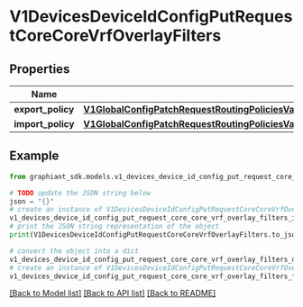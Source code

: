 # V1DevicesDeviceIdConfigPutRequestCoreCoreVrfOverlayFilters


## Properties

Name | Type | Description | Notes
------------ | ------------- | ------------- | -------------
**export_policy** | [**V1GlobalConfigPatchRequestRoutingPoliciesValuePolicyStatementsValueStatementActionsValueActionCallPolicy**](V1GlobalConfigPatchRequestRoutingPoliciesValuePolicyStatementsValueStatementActionsValueActionCallPolicy.md) |  | [optional] 
**import_policy** | [**V1GlobalConfigPatchRequestRoutingPoliciesValuePolicyStatementsValueStatementActionsValueActionCallPolicy**](V1GlobalConfigPatchRequestRoutingPoliciesValuePolicyStatementsValueStatementActionsValueActionCallPolicy.md) |  | [optional] 

## Example

```python
from graphiant_sdk.models.v1_devices_device_id_config_put_request_core_core_vrf_overlay_filters import V1DevicesDeviceIdConfigPutRequestCoreCoreVrfOverlayFilters

# TODO update the JSON string below
json = "{}"
# create an instance of V1DevicesDeviceIdConfigPutRequestCoreCoreVrfOverlayFilters from a JSON string
v1_devices_device_id_config_put_request_core_core_vrf_overlay_filters_instance = V1DevicesDeviceIdConfigPutRequestCoreCoreVrfOverlayFilters.from_json(json)
# print the JSON string representation of the object
print(V1DevicesDeviceIdConfigPutRequestCoreCoreVrfOverlayFilters.to_json())

# convert the object into a dict
v1_devices_device_id_config_put_request_core_core_vrf_overlay_filters_dict = v1_devices_device_id_config_put_request_core_core_vrf_overlay_filters_instance.to_dict()
# create an instance of V1DevicesDeviceIdConfigPutRequestCoreCoreVrfOverlayFilters from a dict
v1_devices_device_id_config_put_request_core_core_vrf_overlay_filters_from_dict = V1DevicesDeviceIdConfigPutRequestCoreCoreVrfOverlayFilters.from_dict(v1_devices_device_id_config_put_request_core_core_vrf_overlay_filters_dict)
```
[[Back to Model list]](../README.md#documentation-for-models) [[Back to API list]](../README.md#documentation-for-api-endpoints) [[Back to README]](../README.md)


